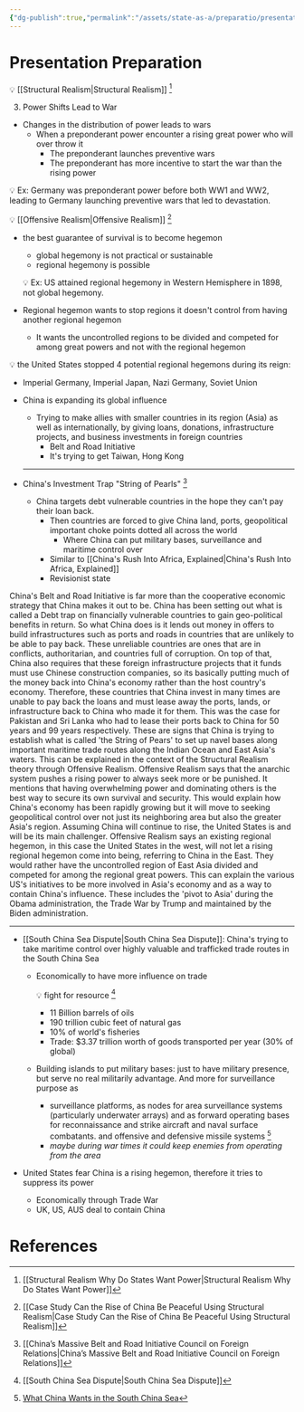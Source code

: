 ```yaml
---
{"dg-publish":true,"permalink":"/assets/state-as-a/preparatio/presentati/"}
---
```


# Presentation Preparation

💡 [[Structural Realism\|Structural Realism]] [^1]

3. Power Shifts Lead to War 

- Changes in the distribution of power leads to wars
    - When a preponderant power encounter a rising great power who will over throw it
        - The preponderant launches preventive wars
        - The preponderant has more incentive to start the war than the rising power


💡 Ex: Germany was preponderant power before both WW1 and WW2, leading to Germany launching preventive wars that led to devastation.






💡 [[Offensive Realism\|Offensive Realism]] [^5]

- the best guarantee of survival is to become hegemon
    - global hegemony is not practical or sustainable
    - regional hegemony is possible
    
    
    💡 Ex: US attained regional hegemony in Western Hemisphere in 1898, not global hegemony.
    
    
    
- Regional hegemon wants to stop regions it doesn't control from having another regional hegemon
    - It wants the uncontrolled regions to be divided and competed for among great powers and not with the regional hegemon


💡 the United States stopped 4 potential regional hegemons during its reign:

- Imperial Germany, Imperial Japan, Nazi Germany, Soviet Union




- China is expanding its global influence
    - Trying to make allies with smaller countries in its region (Asia) as well as internationally, by giving loans, donations, infrastructure projects, and business investments in foreign countries
        - Belt and Road Initiative
        - It's trying to get Taiwan, Hong Kong
    
    ---
    
- China's Investment Trap "String of Pearls" [^6]
    - China targets debt vulnerable countries in the hope they can't pay their loan back.
        - Then countries are forced to give China land, ports, geopolitical important choke points dotted all across the world
            - Where China can put military bases, surveillance and maritime control over
        - Similar to [[China's Rush Into Africa, Explained\|China's Rush Into Africa, Explained]]
        - Revisionist state

China's Belt and Road Initiative is far more than the cooperative economic strategy that China makes it out to be. China has been setting out what is called a Debt trap on financially vulnerable countries to gain geo-political benefits in return. So what China does is it lends out money in offers to build infrastructures such as ports and roads in countries that are unlikely to be able to pay back. These unreliable countries are ones that are in conflicts, authoritarian, and countries full of corruption. On top of that, China also requires that these foreign infrastructure projects that it funds must use Chinese construction companies, so its basically putting much of the money back into China's economy rather than the host country's economy. Therefore, these countries that China invest in many times are unable to pay back the loans and must lease away the ports, lands, or infrastructure back to China who made it for them. This was the case for Pakistan and Sri Lanka who had to lease their ports back to China for 50 years and 99 years respectively. These are signs that China is trying to establish what is called 'the String of Pears' to set up navel bases along important maritime trade routes along the Indian Ocean and East Asia's waters. This can be explained in the context of the Structural Realism theory through Offensive Realism. Offensive Realism says that the anarchic system pushes a rising power to always seek more or be punished. It mentions that having overwhelming power and dominating others is the best way to secure its own survival and security. This would explain how China's economy has been rapidly growing but it will move to seeking geopolitical control over not just its neighboring area but also the greater Asia's region. Assuming China will continue to rise, the United States is and will be its main challenger. Offensive Realism says an existing regional hegemon, in this case the United States in the west, will not let a rising regional hegemon come into being, referring to China in the East. They would rather have the uncontrolled region of East Asia divided and competed for among the regional great powers. This can explain the various US's initiatives to be more involved in Asia's economy and as a way to contain China's influence. These includes the 'pivot to Asia' during the Obama administration, the Trade War by Trump and maintained by the Biden administration.

---

- [[South China Sea Dispute\|South China Sea Dispute]]: China's trying to take maritime control over highly valuable and trafficked trade routes in the South China Sea
    - Economically to have more influence on trade
        
        
        💡 fight for resource [^3]
        
        - 11 Billion barrels of oils
        - 190 trillion cubic feet of natural gas
        - 10% of world's fisheries
        - Trade: $3.37 trillion worth of goods transported per year (30% of global)
        
        
    - Building islands to put military bases: just to have military presence, but serve no real militarily advantage. And more for surveillance purpose as
        - surveillance platforms, as nodes for area surveillance systems (particularly underwater arrays) and as forward operating bases for reconnaissance and strike aircraft and naval surface combatants. and offensive and defensive missile systems [^4]
        - *maybe during war times it could keep enemies from operating from the area*
    
- United States fear China is a rising hegemon, therefore it tries to suppress its power
    - Economically through Trade War
    - UK, US, AUS deal to contain China

# References

[^1]: [[Structural Realism Why Do States Want Power\|Structural Realism Why Do States Want Power]] 

[^2]: [Beijing’s South China Sea military bases ‘are vulnerable to attack and will be of little use in a war’](https://www.scmp.com/news/china/military/article/3112419/beijings-south-china-sea-military-bases-are-vulnerable-attack)

[^3]: [[South China Sea Dispute\|South China Sea Dispute]] 

[^4]: [What China Wants in the South China Sea](https://nationalinterest.org/blog/buzz/what-china-wants-south-china-sea-100167)

[^5]: [[Case Study Can the Rise of China Be Peaceful Using Structural Realism\|Case Study Can the Rise of China Be Peaceful Using Structural Realism]] 

[^6]: [[China’s Massive Belt and Road Initiative Council on Foreign Relations\|China’s Massive Belt and Road Initiative Council on Foreign Relations]]